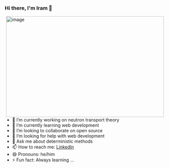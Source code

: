 ### Hi there, I'm Iram 👋

<img align="right" alt="image" src="https://github.com/ibrivasortiz92/ibrivasortiz92/main/img.jpg?raw=true" width="500" height="320" />

- 🔭 I’m currently working on neutron transport theory
- 🌱 I’m currently learning web development
- 👯 I’m looking to collaborate on open source
- 🤔 I’m looking for help with web development
- 💬 Ask me about deterministic methods
- 📫 How to reach me: [LinkedIn](https://www.linkedin.com/in/iram-b-rivas-ortiz-596019183/)
- 😄 Pronouns: he/him
- ⚡ Fun fact: Always learning ...

